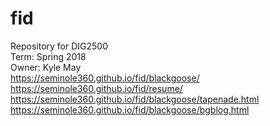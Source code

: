 # fid<br/>
Repository for DIG2500<br/>
Term: Spring 2018<br/>
Owner: Kyle May<br/>
https://seminole360.github.io/fid/blackgoose/<br/>
https://seminole360.github.io/fid/resume/<br/>
https://seminole360.github.io/fid/blackgoose/tapenade.html<br/>
https://seminole360.github.io/fid/blackgoose/bgblog.html<br/>

